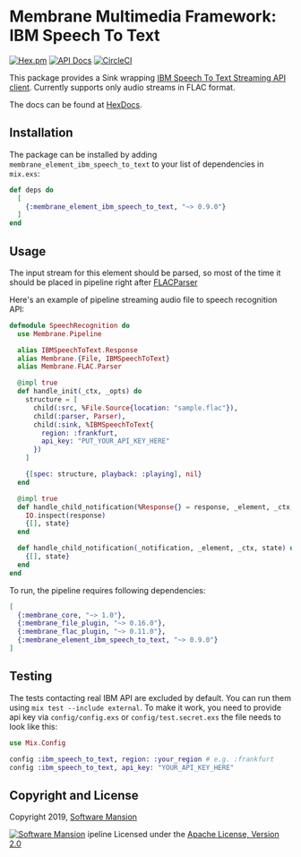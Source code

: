 # Membrane Multimedia Framework: IBM Speech To Text

[![Hex.pm](https://img.shields.io/hexpm/v/membrane_element_ibm_speech_to_text.svg)](https://hex.pm/packages/membrane_element_ibm_speech_to_text)
[![API Docs](https://img.shields.io/badge/api-docs-yellow.svg?style=flat)](https://hexdocs.pm/membrane_element_ibm_speech_to_text/)
[![CircleCI](https://circleci.com/gh/membraneframework/membrane_element_ibm_speech_to_text.svg?style=svg)](https://circleci.com/gh/membraneframework/membrane_element_ibm_speech_to_text)

This package provides a Sink wrapping [IBM Speech To Text Streaming API client](https://hex.pm/packages/ibm_speech_to_text).
Currently supports only audio streams in FLAC format.

The docs can be found at [HexDocs](https://hexdocs.pm/membrane_element_ibm_speech_to_text).

## Installation

The package can be installed by adding `membrane_element_ibm_speech_to_text` to your list of dependencies in `mix.exs`:

```elixir
def deps do
  [
    {:membrane_element_ibm_speech_to_text, "~> 0.9.0"}
  ]
end
```

## Usage

The input stream for this element should be parsed, so most of the time it should be
placed in pipeline right after [FLACParser](https://github.com/membraneframework/membrane-element-flac-parser)

Here's an example of pipeline streaming audio file to speech recognition API:

```elixir
defmodule SpeechRecognition do
  use Membrane.Pipeline

  alias IBMSpeechToText.Response
  alias Membrane.{File, IBMSpeechToText}
  alias Membrane.FLAC.Parser

  @impl true
  def handle_init(_ctx, _opts) do
    structure = [
      child(:src, %File.Source{location: "sample.flac"}),
      child(:parser, Parser),
      child(:sink, %IBMSpeechToText{
        region: :frankfurt,
        api_key: "PUT_YOUR_API_KEY_HERE"
      })
    ]

    {[spec: structure, playback: :playing], nil}
  end

  @impl true
  def handle_child_notification(%Response{} = response, _element, _ctx, state) do
    IO.inspect(response)
    {[], state}
  end

  def handle_child_notification(_notification, _element, _ctx, state) do
    {[], state}
  end
end
```

To run, the pipeline requires following dependencies:

```elixir
[
  {:membrane_core, "~> 1.0"},
  {:membrane_file_plugin, "~> 0.16.0"},
  {:membrane_flac_plugin, "~> 0.11.0"},
  {:membrane_element_ibm_speech_to_text, "~> 0.9.0"}
]
```

## Testing

The tests contacting real IBM API are excluded by default. You can run them using `mix test --include external`.
To make it work, you need to provide api key via `config/config.exs` or `config/test.secret.exs` the file needs to look like this:

```elixir
use Mix.Config

config :ibm_speech_to_text, region: :your_region # e.g. :frankfurt
config :ibm_speech_to_text, api_key: "YOUR_API_KEY_HERE"
```

## Copyright and License

Copyright 2019, [Software Mansion](https://swmansion.com/?utm_source=git&utm_medium=readme&utm_campaign=membrane-element-ibm-speech-to-text)

[![Software Mansion](https://logo.swmansion.com/logo?color=white&variant=desktop&width=200&tag=membrane-github)](https://swmansion.com/?utm_source=git&utm_medium=readme&utm_campaign=membrane-element-ibm-speech-to-text)
ipeline
Licensed under the [Apache License, Version 2.0](LICENSE)
